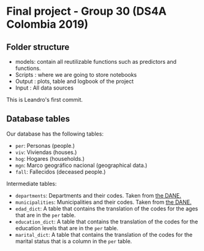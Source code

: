 # Final project - Group 30 (DS4A Colombia 2019)

## Folder structure

- models: contain all reutilizable functions such as predictors and functions. 
- Scripts : where we are going to store notebooks
- Output : plots, table and logbook of the project 
- Input : All data sources

This is Leandro's first commit.

## Database tables

Our database has the following tables:

- `per`: Personas (people.)
- `viv`: Viviendas (houses.)
- `hog`: Hogares (households.)
- `mgn`: Marco geográfico nacional (geographical data.)
- `fall`: Fallecidos (deceased people.)

Intermediate tables:

- `departments`: Departments and their codes. Taken from [the DANE.](https://geoportal.dane.gov.co/consultadivipola.html)
- `municipalities`: Municipalities and their codes. Taken from [the DANE.](https://geoportal.dane.gov.co/consultadivipola.html)
- `edad_dict`: A table that contains the translation of the codes for the ages that are in the `per` table.
- `education_dict`: A table that contains the translation of the codes for the education levels that are in the `per` table.
- `marital_dict`: A table that contains the translation of the codes for the marital status that is a column in the `per` table.
